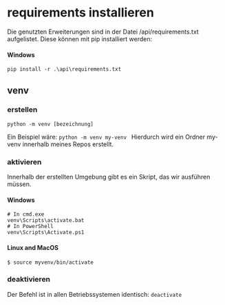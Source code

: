 # requirements installieren
Die genutzten Erweiterungen sind in der Datei /api/requirements.txt aufgelistet. Diese können mit pip installiert werden:

#### Windows
```
pip install -r .\api\requirements.txt 
```

## venv
### erstellen
```
python -m venv [bezeichnung] 
```
Ein Beispiel wäre: ``python -m venv my-venv `` Hierdurch wird ein Ordner my-venv innerhalb meines Repos erstellt.

### aktivieren
Innerhalb der erstellten Umgebung gibt es ein Skript, das wir ausführen müssen.
#### Windows
```
# In cmd.exe
venv\Scripts\activate.bat
# In PowerShell
venv\Scripts\Activate.ps1
```

#### Linux and MacOS
```
$ source myvenv/bin/activate
```

### deaktivieren
Der Befehl ist in allen Betriebssystemen identisch: 
``deactivate``